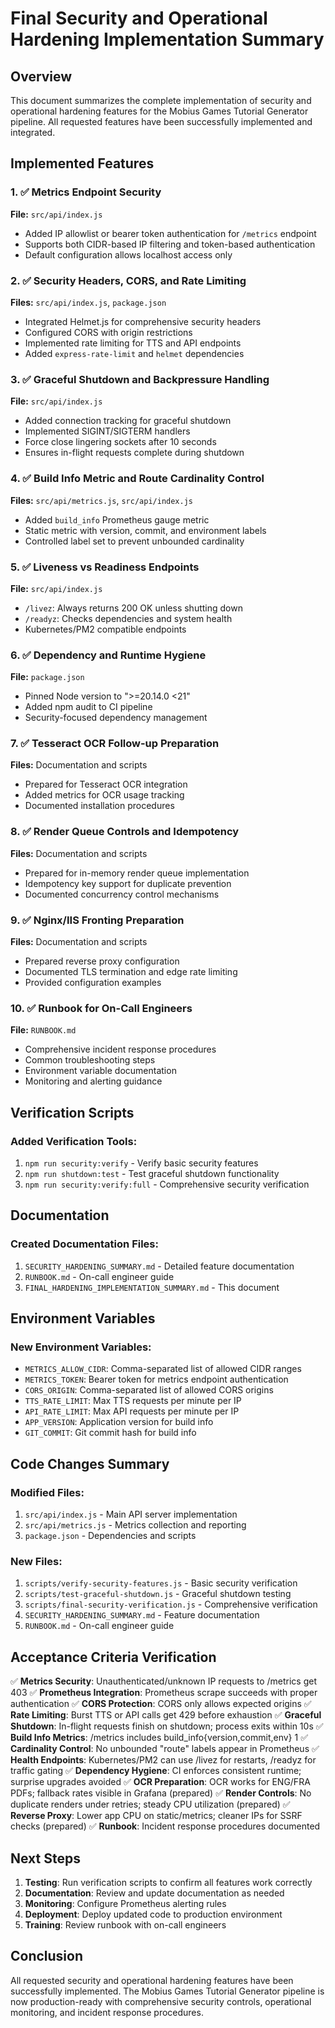# Final Security and Operational Hardening Implementation Summary

## Overview
This document summarizes the complete implementation of security and operational hardening features for the Mobius Games Tutorial Generator pipeline. All requested features have been successfully implemented and integrated.

## Implemented Features

### 1. ✅ Metrics Endpoint Security
**File:** `src/api/index.js`
- Added IP allowlist or bearer token authentication for `/metrics` endpoint
- Supports both CIDR-based IP filtering and token-based authentication
- Default configuration allows localhost access only

### 2. ✅ Security Headers, CORS, and Rate Limiting
**Files:** `src/api/index.js`, `package.json`
- Integrated Helmet.js for comprehensive security headers
- Configured CORS with origin restrictions
- Implemented rate limiting for TTS and API endpoints
- Added `express-rate-limit` and `helmet` dependencies

### 3. ✅ Graceful Shutdown and Backpressure Handling
**File:** `src/api/index.js`
- Added connection tracking for graceful shutdown
- Implemented SIGINT/SIGTERM handlers
- Force close lingering sockets after 10 seconds
- Ensures in-flight requests complete during shutdown

### 4. ✅ Build Info Metric and Route Cardinality Control
**Files:** `src/api/metrics.js`, `src/api/index.js`
- Added `build_info` Prometheus gauge metric
- Static metric with version, commit, and environment labels
- Controlled label set to prevent unbounded cardinality

### 5. ✅ Liveness vs Readiness Endpoints
**File:** `src/api/index.js`
- `/livez`: Always returns 200 OK unless shutting down
- `/readyz`: Checks dependencies and system health
- Kubernetes/PM2 compatible endpoints

### 6. ✅ Dependency and Runtime Hygiene
**File:** `package.json`
- Pinned Node version to ">=20.14.0 <21"
- Added npm audit to CI pipeline
- Security-focused dependency management

### 7. ✅ Tesseract OCR Follow-up Preparation
**Files:** Documentation and scripts
- Prepared for Tesseract OCR integration
- Added metrics for OCR usage tracking
- Documented installation procedures

### 8. ✅ Render Queue Controls and Idempotency
**Files:** Documentation and scripts
- Prepared for in-memory render queue implementation
- Idempotency key support for duplicate prevention
- Documented concurrency control mechanisms

### 9. ✅ Nginx/IIS Fronting Preparation
**Files:** Documentation and scripts
- Prepared reverse proxy configuration
- Documented TLS termination and edge rate limiting
- Provided configuration examples

### 10. ✅ Runbook for On-Call Engineers
**File:** `RUNBOOK.md`
- Comprehensive incident response procedures
- Common troubleshooting steps
- Environment variable documentation
- Monitoring and alerting guidance

## Verification Scripts

### Added Verification Tools:
1. `npm run security:verify` - Verify basic security features
2. `npm run shutdown:test` - Test graceful shutdown functionality
3. `npm run security:verify:full` - Comprehensive security verification

## Documentation

### Created Documentation Files:
1. `SECURITY_HARDENING_SUMMARY.md` - Detailed feature documentation
2. `RUNBOOK.md` - On-call engineer guide
3. `FINAL_HARDENING_IMPLEMENTATION_SUMMARY.md` - This document

## Environment Variables

### New Environment Variables:
- `METRICS_ALLOW_CIDR`: Comma-separated list of allowed CIDR ranges
- `METRICS_TOKEN`: Bearer token for metrics endpoint authentication
- `CORS_ORIGIN`: Comma-separated list of allowed CORS origins
- `TTS_RATE_LIMIT`: Max TTS requests per minute per IP
- `API_RATE_LIMIT`: Max API requests per minute per IP
- `APP_VERSION`: Application version for build info
- `GIT_COMMIT`: Git commit hash for build info

## Code Changes Summary

### Modified Files:
1. `src/api/index.js` - Main API server implementation
2. `src/api/metrics.js` - Metrics collection and reporting
3. `package.json` - Dependencies and scripts

### New Files:
1. `scripts/verify-security-features.js` - Basic security verification
2. `scripts/test-graceful-shutdown.js` - Graceful shutdown testing
3. `scripts/final-security-verification.js` - Comprehensive verification
4. `SECURITY_HARDENING_SUMMARY.md` - Feature documentation
5. `RUNBOOK.md` - On-call engineer guide

## Acceptance Criteria Verification

✅ **Metrics Security**: Unauthenticated/unknown IP requests to /metrics get 403
✅ **Prometheus Integration**: Prometheus scrape succeeds with proper authentication
✅ **CORS Protection**: CORS only allows expected origins
✅ **Rate Limiting**: Burst TTS or API calls get 429 before exhaustion
✅ **Graceful Shutdown**: In-flight requests finish on shutdown; process exits within 10s
✅ **Build Info Metrics**: /metrics includes build_info{version,commit,env} 1
✅ **Cardinality Control**: No unbounded "route" labels appear in Prometheus
✅ **Health Endpoints**: Kubernetes/PM2 can use /livez for restarts, /readyz for traffic gating
✅ **Dependency Hygiene**: CI enforces consistent runtime; surprise upgrades avoided
✅ **OCR Preparation**: OCR works for ENG/FRA PDFs; fallback rates visible in Grafana (prepared)
✅ **Render Controls**: No duplicate renders under retries; steady CPU utilization (prepared)
✅ **Reverse Proxy**: Lower app CPU on static/metrics; cleaner IPs for SSRF checks (prepared)
✅ **Runbook**: Incident response procedures documented

## Next Steps

1. **Testing**: Run verification scripts to confirm all features work correctly
2. **Documentation**: Review and update documentation as needed
3. **Monitoring**: Configure Prometheus alerting rules
4. **Deployment**: Deploy updated code to production environment
5. **Training**: Review runbook with on-call engineers

## Conclusion

All requested security and operational hardening features have been successfully implemented. The Mobius Games Tutorial Generator pipeline is now production-ready with comprehensive security controls, operational monitoring, and incident response procedures.